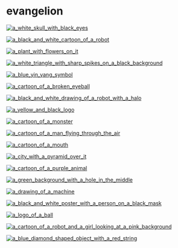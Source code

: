 # evangelion

<a href="a_white_skull_with_black_eyes.jpg"><img alt="a_white_skull_with_black_eyes" src="a_white_skull_with_black_eyes.jpg"></a>

<a href="a_black_and_white_cartoon_of_a_robot.jpg"><img alt="a_black_and_white_cartoon_of_a_robot" src="a_black_and_white_cartoon_of_a_robot.jpg"></a>

<a href="a_plant_with_flowers_on_it.png"><img alt="a_plant_with_flowers_on_it" src="a_plant_with_flowers_on_it.png"></a>

<a href="a_white_triangle_with_sharp_spikes_on_a_black_background.jpg"><img alt="a_white_triangle_with_sharp_spikes_on_a_black_background" src="a_white_triangle_with_sharp_spikes_on_a_black_background.jpg"></a>

<a href="a_blue_yin_yang_symbol.jpg"><img alt="a_blue_yin_yang_symbol" src="a_blue_yin_yang_symbol.jpg"></a>

<a href="a_cartoon_of_a_broken_eyeball.jpg"><img alt="a_cartoon_of_a_broken_eyeball" src="a_cartoon_of_a_broken_eyeball.jpg"></a>

<a href="a_black_and_white_drawing_of_a_robot_with_a_halo.png"><img alt="a_black_and_white_drawing_of_a_robot_with_a_halo" src="a_black_and_white_drawing_of_a_robot_with_a_halo.png"></a>

<a href="a_yellow_and_black_logo.png"><img alt="a_yellow_and_black_logo" src="a_yellow_and_black_logo.png"></a>

<a href="a_cartoon_of_a_monster.png"><img alt="a_cartoon_of_a_monster" src="a_cartoon_of_a_monster.png"></a>

<a href="a_cartoon_of_a_man_flying_through_the_air.jpg"><img alt="a_cartoon_of_a_man_flying_through_the_air" src="a_cartoon_of_a_man_flying_through_the_air.jpg"></a>

<a href="a_cartoon_of_a_mouth.jpg"><img alt="a_cartoon_of_a_mouth" src="a_cartoon_of_a_mouth.jpg"></a>

<a href="a_city_with_a_pyramid_over_it.jpg"><img alt="a_city_with_a_pyramid_over_it" src="a_city_with_a_pyramid_over_it.jpg"></a>

<a href="a_cartoon_of_a_purple_animal.jpg"><img alt="a_cartoon_of_a_purple_animal" src="a_cartoon_of_a_purple_animal.jpg"></a>

<a href="a_green_background_with_a_hole_in_the_middle.jpg"><img alt="a_green_background_with_a_hole_in_the_middle" src="a_green_background_with_a_hole_in_the_middle.jpg"></a>

<a href="a_drawing_of_a_machine.jpg"><img alt="a_drawing_of_a_machine" src="a_drawing_of_a_machine.jpg"></a>

<a href="a_black_and_white_poster_with_a_person_on_a_black_mask.jpg"><img alt="a_black_and_white_poster_with_a_person_on_a_black_mask" src="a_black_and_white_poster_with_a_person_on_a_black_mask.jpg"></a>

<a href="a_logo_of_a_ball.jpg"><img alt="a_logo_of_a_ball" src="a_logo_of_a_ball.jpg"></a>

<a href="a_cartoon_of_a_robot_and_a_girl_looking_at_a_pink_background.png"><img alt="a_cartoon_of_a_robot_and_a_girl_looking_at_a_pink_background" src="a_cartoon_of_a_robot_and_a_girl_looking_at_a_pink_background.png"></a>

<a href="a_blue_diamond_shaped_object_with_a_red_string.jpg"><img alt="a_blue_diamond_shaped_object_with_a_red_string" src="a_blue_diamond_shaped_object_with_a_red_string.jpg"></a>

